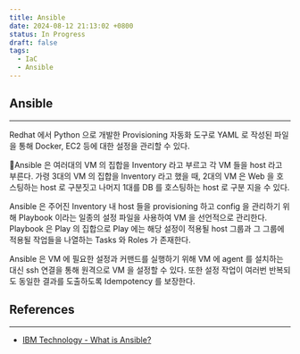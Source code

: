 ```yaml
---
title: Ansible
date: 2024-08-12 21:13:02 +0800
status: In Progress
draft: false
tags:
  - IaC
  - Ansible
---
```

## Ansible
---
Redhat 에서 Python 으로 개발한 Provisioning 자동화 도구로 YAML 로 작성된 파일을 통해 Docker, EC2 등에 대한 설정을 관리할 수 있다.

Ansible 은 여러대의 VM 의 집합을 Inventory 라고 부르고 각 VM 들을 host 라고 부른다. 가령 3대의 VM 의 집합을 Inventory 라고 했을 때, 2대의 VM 은 Web 을 호스팅하는 host 로 구분짓고 나머지 1대를 DB 를 호스팅하는 host 로 구분 지을 수 있다.

Ansible 은 주어진 Inventory 내 host 들을 provisioning 하고 config 을 관리하기 위해 Playbook 이라는 일종의 설정 파일을 사용하여 VM 을 선언적으로 관리한다. Playbook 은 Play 의 집합으로 Play 에는 해당 설정이 적용될 host 그룹과 그 그룹에 적용될 작업들을 나열하는 Tasks 와 Roles 가 존재한다.

Ansible 은 VM 에 필요한 설정과 커맨드를 실행하기 위해 VM 에 agent 를 설치하는 대신 ssh 연결을 통해 원격으로 VM 을 설정할 수 있다. 또한 설정 작업이 여러번 반복되도 동일한 결과를 도출하도록 Idempotency 를 보장한다.

## References
---
- [IBM Technology - What is Ansible?](https://www.youtube.com/watch?v=fHO1X93e4WA)
